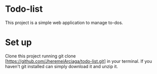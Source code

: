 
# Todo-list
This project is a simple web application to manage to-dos.

# Set up
Clone this project running git clone [https://github.com/JheremeiArciaga/todo-list.git] in your terminal. If you haven't git installed can simply download it and unzip it.


